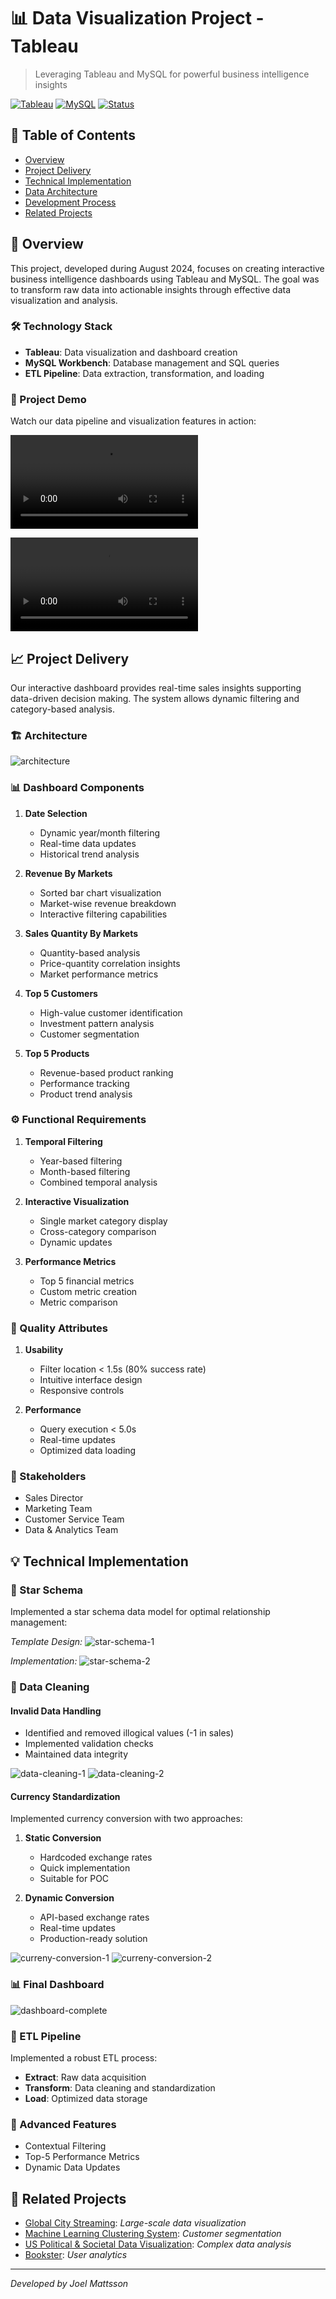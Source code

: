 # 📊 Data Visualization Project - Tableau

> Leveraging Tableau and MySQL for powerful business intelligence insights

[![Tableau](https://img.shields.io/badge/Tableau-2023.2-blue)](https://www.tableau.com/)
[![MySQL](https://img.shields.io/badge/MySQL-8.0-orange)](https://www.mysql.com/)
[![Status](https://img.shields.io/badge/Status-Completed-success)](https://github.com/yourusername/Tableau-Visualization)

## 📑 Table of Contents
- [Overview](#-overview)
- [Project Delivery](#-project-delivery)
- [Technical Implementation](#-technical-implementation)
- [Data Architecture](#-data-architecture) 
- [Development Process](#-development-process)
- [Related Projects](#-related-projects)

## 🎯 Overview

This project, developed during August 2024, focuses on creating interactive business intelligence dashboards using Tableau and MySQL. The goal was to transform raw data into actionable insights through effective data visualization and analysis.

### 🛠 Technology Stack
- **Tableau**: Data visualization and dashboard creation
- **MySQL Workbench**: Database management and SQL queries
- **ETL Pipeline**: Data extraction, transformation, and loading

### 🎥 Project Demo

Watch our data pipeline and visualization features in action:

![sql-queries](readme-gifs/1.%20mysql-queries.mp4)

![tableau-features](readme-gifs/2.%20tableau-features.mp4)

## 📈 Project Delivery

Our interactive dashboard provides real-time sales insights supporting data-driven decision making. The system allows dynamic filtering and category-based analysis.

### 🏗 Architecture
![architecture](readme-pictures/A.%20Architecture.PNG)

### 📊 Dashboard Components

1. **Date Selection**
   - Dynamic year/month filtering
   - Real-time data updates
   - Historical trend analysis

2. **Revenue By Markets**
   - Sorted bar chart visualization
   - Market-wise revenue breakdown
   - Interactive filtering capabilities

3. **Sales Quantity By Markets**
   - Quantity-based analysis
   - Price-quantity correlation insights
   - Market performance metrics

4. **Top 5 Customers**
   - High-value customer identification
   - Investment pattern analysis
   - Customer segmentation

5. **Top 5 Products**
   - Revenue-based product ranking
   - Performance tracking
   - Product trend analysis

### ⚙️ Functional Requirements

1. **Temporal Filtering**
   - Year-based filtering
   - Month-based filtering
   - Combined temporal analysis

2. **Interactive Visualization**
   - Single market category display
   - Cross-category comparison
   - Dynamic updates

3. **Performance Metrics**
   - Top 5 financial metrics
   - Custom metric creation
   - Metric comparison

### 🎯 Quality Attributes

1. **Usability**
   - Filter location < 1.5s (80% success rate)
   - Intuitive interface design
   - Responsive controls

2. **Performance**
   - Query execution < 5.0s
   - Real-time updates
   - Optimized data loading

### 👥 Stakeholders
- Sales Director
- Marketing Team
- Customer Service Team
- Data & Analytics Team

## 💡 Technical Implementation

### 🌟 Star Schema
Implemented a star schema data model for optimal relationship management:

*Template Design:*
![star-schema-1](readme-pictures/ZZ.%20Star-Schema-Data-Model.png)

*Implementation:*
![star-schema-2](readme-pictures/ZZZ.%20Star-Schema-Implementation.PNG)

### 🧹 Data Cleaning

#### Invalid Data Handling
- Identified and removed illogical values (-1 in sales)
- Implemented validation checks
- Maintained data integrity

![data-cleaning-1](readme-pictures/X.%20Data%20Cleaning1.PNG)
![data-cleaning-2](readme-pictures/X.%20Data%20Cleaning2.PNG)

#### Currency Standardization
Implemented currency conversion with two approaches:

1. **Static Conversion**
   - Hardcoded exchange rates
   - Quick implementation
   - Suitable for POC

2. **Dynamic Conversion**
   - API-based exchange rates
   - Real-time updates
   - Production-ready solution

![curreny-conversion-1](readme-pictures/Y.%20Currency%20Convert1.PNG)
![curreny-conversion-2](readme-pictures/Y.%20Currency%20Convert2.PNG)

### 📊 Final Dashboard
![dashboard-complete](readme-pictures/Z.%20Dashboard-Complete.PNG)

### 🔄 ETL Pipeline
Implemented a robust ETL process:
- **Extract**: Raw data acquisition
- **Transform**: Data cleaning and standardization
- **Load**: Optimized data storage

### 🎯 Advanced Features
- Contextual Filtering
- Top-5 Performance Metrics
- Dynamic Data Updates

## 🔗 Related Projects

- [Global City Streaming](https://github.com/mrjex/Global-City-Streaming): *Large-scale data visualization*
- [Machine Learning Clustering System](https://github.com/mrjex/Machine-Learning-Clustering-System): *Customer segmentation*
- [US Political & Societal Data Visualization](https://github.com/mrjex/US-Political-and-Societal-Data-Visualization): *Complex data analysis*
- [Bookster](https://github.com/mrjex/Bookster): *User analytics*

---

*Developed by Joel Mattsson*